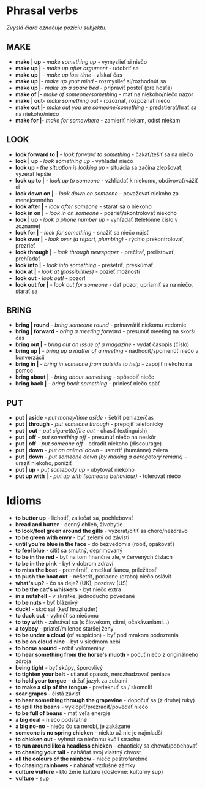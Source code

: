 # Phrasal verbs

_Zvyslá čiara označuje pozíciu subjektu._

## MAKE

- **make | up** - _make something up_ - vymyslieť si niečo
- **make up |** - _make up after argument_ - udobriť sa
- **make up |** - _make up lost time_ - získať čas
- **make up |**- _make up your mind_ - rozmyslieť si/rozhodnúť sa
- **make up |**- _make up a spare bed_ - pripraviť posteľ (pre hosťa)
- **make of |**- _make of someone/something_ - mať na niekoho/niečo názor
- **make | out**- _make something out_ - rozoznať, rozpoznať niečo
- **make out |**- _make out you are someone/something_ - predstierať/hrať sa na niekoho/niečo
- **make for |**- _make for somewhere_ - zamieriť niekam, odísť niekam

## LOOK

- **look forward to |** - _look forward to something_ - čakať/tešiť sa na niečo
- **look | up** - _look something up_ - vyhľadať niečo
- **look up** - _the situation is looking up_ - situácia sa začína zlepšovať, vyzerať lepšie
- **look up to |** - _look up to someone_ - vzhliadať k niekomu, obdivovať/vážiť si
- **look down on |** - _look down on someone_ - považovať niekoho za menejcenného
- **look after |** - _look after someone_ - starať sa o niekoho
- **look in on |** - _look in on someone_ - pozrieť/skontrolovať niekoho
- **look | up** - _look a phone number up_ - vyhľadať (telefónne číslo v zozname)
- **look for |** - _look for something_ - snažiť sa niečo nájsť
- **look over |** - _look over (a report, plumbing)_ - rýchlo prekontrolovať, prezrieť
- **look through |** - _look through newspaper_ - prečítať, prelistovať, prehľadať
- **look into |** - _look into something_ - prešetriť, preskúmať
- **look at |** - _look at (possibilities)_ - pozieť možnosti
- **look out** - _look out!_ - pozor!
- **look out for |** - _look out for someone_ - dať pozor, upriamiť sa na niečo, starať sa

## BRING

- **bring | round** - _bring someone round_ - prinavrátiť niekomu vedomie
- **bring | forward** - _bring a meeting forward_ - presunúť meeting na skorší čas
- **bring out |** - _bring out an issue of a magazine_ - vydať časopis (číslo)
- **bring up |** - _bring up a matter of a meeting_ - nadhodiť/spomenúť niečo v konverzácii
- **bring in |** - _bring in someone from outside to help_ - zapojiť niekoho na pomoc
- **bring about |** - _bring about something_ - spôsobiť niečo
- **bring back |** - _bring back something_ - priniesť niečo späť

## PUT

- **put | aside** - _put money/time aside_ - šetriť peniaze/čas
- **put | through** - _put someone through_ - prepojiť telefonicky
- **put | out** - _put cigarette/fire out_ - uhasiť (extinguish)
- **put | off** - _put something off_ - presunúť niečo na neskôr
- **put | off** - _put someone off_ - odradiť niekoho (discourage)
- **put | down** - _put an animal down_ - usmrtiť (humánne) zviera
- **put | down** - _put someone down (by making a derogatory remark)_ - uraziť niekoho, ponížiť
- **put | up** - _put somebody up_ - ubytovať niekoho
- **put up with |** - _put up with (someone behaviour)_ - tolerovať niečo

# Idioms

- **to butter up** - lichotiť, zaliečať sa, pochlebovať
- **bread and butter** - denný chlieb, živobytie
- **to look/feel green around the gills** - vyzerať/cítiť sa choro/nezdravo
- **to be green with envy** - byť zelený od závisti
- **until you're blue in the face** - do bezvedomia (robiť, opakovať)
- **to feel blue** - cítiť sa smutný, deprimovaný
- **to be in the red** - byť na tom finančne zle, v červených číslach
- **to be in the pink** - byť v dobrom zdraví
- **to miss the boat** - premárniť, zmeškať šancu, príležitosť
- **to push the boat out** - nešetriť, poriadne (draho) niečo osláviť
- **what's up?** - čo sa deje? (UK), pozdrav (US)
- **to be the cat's whiskers** - byť niečo extra
- **in a nutshell** - v skratke, jednoducho povedané
- **to be nuts** - byť bláznivý
- **duck!** - skrč sa! (keď hrozí úder)
- **to duck out** - vyhnúť sa niečomu
- **to toy with** - zahrávať sa (s človekom, citmi, očakávaniami...)
- **a toyboy** - priateľ/milenec staršej ženy
- **to be under a cloud** (of suspicion) - byť pod mrakom podozrenia
- **to be on cloud nine** - byť v siedmom nebi
- **to horse around** - robiť vylomeniny
- **to hear something from the horse's muoth** - počuť niečo z originálneho zdroja
- **being tight** - byť skúpy, šporovlivý
- **to tighten your belt** - utianuť opasok, nerozhadzovať peniaze
- **to hold your tongue** - držať jazyk za zubami
- **to make a slip of the tongue** - prerieknuť sa / skomoliť
- **soar grapes** - čistá závisť
- **to hear something through the grapevine** - dopočuť sa (z druhej ruky)
- **to spill the beans** - vyklopiť/prezradiť/povedať niečo
- **to be full of beans** - mať veľa energie
- **a big deal** - niečo podstatné
- **a big no-no** - niečo čo sa nerobí, je zakázané
- **someone is no spring chicken** - niekto už nie je najmladší
- **to chicken out** - vyhnúť sa niečomu kvôli strachu
- **to run around like a headless chicken** - chaoticky sa chovať/pobehovať
- **to chasing your tail** - naháňať svoj vlastný chvost
- **all the colours of the rainbow** - niečo pestrofarebné
- **to chasing rainbows** - nahánať vzdušné zámky
- **culture vulture** - kto žerie kultúru (doslovne: kultúrny sup)
- **vulture** - sup
